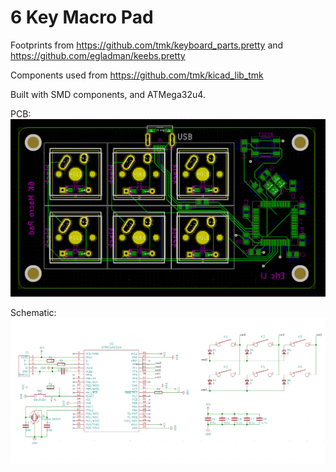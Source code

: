 # 6 Key Macro Pad

Footprints from https://github.com/tmk/keyboard_parts.pretty and https://github.com/egladman/keebs.pretty

Components used from https://github.com/tmk/kicad_lib_tmk

Built with SMD components, and ATMega32u4.

PCB:
![PCB Image](https://github.com/EriicLii/6-key-Macro-Pad/blob/master/pcb.png)

Schematic:
![Schematic](https://github.com/EriicLii/6-key-Macro-Pad/blob/master/schematic.png)

